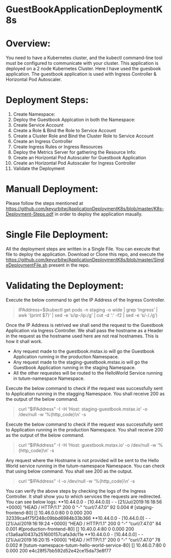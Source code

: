# GuestBookApplicationDeploymentK8s

# Overview: #
You need to have a Kubernetes cluster, and the kubectl command-line tool must be configured to communicate with your cluster. This application is deployed on a 2 node Kubernetes Cluster. Here I have used the guesbook application.
The guestbook application is used with Ingress Controller & Horizontal Pod Autoscaler.

# Deployment Steps: #
1. Create Namespace:
2. Deploy the Guestbook Applcation in both the Namespace:
3. Create Service Account
4. Create a Role & Bind the Role to Service Account
5. Create a Cluster Role and Bind the Cluster Role to Service Account
6. Create an Ingress Controller
7. Create Ingress Rules or Ingress Resources
8. Deploy the Metrics Server for gathering the Resource Info:
9. Create an Horizontal Pod Autoscaler for Guestbook Application
10. Create an Horizontal Pod Autoscaler for Ingress Controller
11. Validate the Deployment

# Manuall Deployment:
Please follow the steps mentioned at https://github.com/keyurbitw/ApplicationDeploymentK8s/blob/master/K8s-Deployment-Steps.pdf in order to deploy the application maually.

# Single File Deployment:
All the deployment steps are written in a Single File. You can execute that file to deploy the application. 
Download or Clone this repo, and execute the https://github.com/keyurbitw/ApplicationDeploymentK8s/blob/master/SingleDeploymentFile.sh present in the repo.

# Validating the Deployment:
Execute the below command to get the IP Address of the Ingress Controller.

> IPAddress=$(kubectl get pods -n staging -o wide | grep ‘ingress’ | awk ‘{print $7}’ | sed -e ‘s/ip-/ip:/g’ | cut -d ‘:’ -f2 | sed -e ‘s/-/./g’)
 
Once the IP Address is retrived we shall send the request to the Guestbook Application via Ingress Controller. We shall pass the hostname as a Header in the request as the hostname used here are not real hostnames. This is how it shall work.
 - Any request made to the guestbook.mstax.io will go the Guestbook Application running in the production Namespace.
 - Any request made to the staging-guestbook.mstax.io will go the Guestbook Application running in the staging Namespace.
 - All the other requestes will be routed to the HelloWorld Service running in tutum-namespace Namespace.

Execute the below command to check if the request was successfully sent to Application running in the stagging Namespace. You shall receive 200 as the output of the below command.
> curl “$IPAddress” -I -H ‘Host: staging-guestbook.mstax.io’ -o /dev/null -w ‘%{http_code}\n’ -s

Execute the below command to check if the request was successfully sent to Application running in the production Namespace. You shall receive 200 as the output of the below command.
> curl “$IPAddress” -I -H ‘Host: guestbook.mstax.io’ -o /dev/null -w ‘%{http_code}\n’ -s

Any request where the Hostname is not provided will be sent to the Hello World service running in the tutum-namespace Namespace. You can check that using below command. You shall see 200 as the output.
> curl “$IPAddress” -I -o /dev/null -w ‘%{http_code}\n’ -s

You can verify the above steps by checking the logs of the Ingress Controller. It shall show you to which services the requests are redirected. You can see below logs:
   **10.44.0.0 - [10.44.0.0] - - [21/Jul/2019:16:18:56 +0000] “HEAD / HTTP/1.1” 200 0 “-” “curl/7.47.0” 92 0.004 # [staging-frontend-80] [] 10.46.0.0:80 0 0.000 200 32339ca4f75f248c09bbd6984b33b366
   **10.44.0.0 - [10.44.0.0] - - [21/Jul/2019:16:19:24 +0000] “HEAD / HTTP/1.1" 200 0 “-” “curl/7.47.0" 84 0.001 #[production-frontend-80] [] 10.40.0.4:80 0 0.000 200 c13a6aa10437a251600157cafa3dc11e
   **10.44.0.0 - [10.44.0.0] - - [21/Jul/2019:16:20:15 +0000] “HEAD / HTTP/1.1” 200 0 “-” “curl/7.47.0” 78 0.002 # [tutum-namespace-tutum-hello-world-service-80] [] 10.46.0.7:80 0 0.000 200 e4c28f57bb592d52e42ce15da73e8f77
